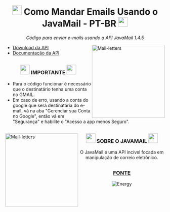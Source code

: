 <div align="center">

# <img height="30" src="https://media.discordapp.net/attachments/767080390241812540/890041779875905616/432627_342f7014b45f4988b9d6de4e119b9747_mv2.gif?width=435&height=406"> Como Mandar Emails Usando o JavaMail - PT-BR <img height="30" src="https://media.discordapp.net/attachments/767080390241812540/890041779875905616/432627_342f7014b45f4988b9d6de4e119b9747_mv2.gif?width=435&height=406">
 <i> Código para enviar e-mails usando a API JavaMail 1.4.5 </i>
 
  </div>
  
<img align="right" alt="Mail-letters" height="230" width="230" src="https://media.discordapp.net/attachments/767080390241812540/890057099273465856/vmfhfwhb8ll11.gif?width=369&height=369"> </a>
* [Download da API](https://www.oracle.com/java/technologies/javamail-releases.html)
* [Documentação da API](https://javaee.github.io/javamail/#API_Documentation)

##


<div align="center">

### <img height="30" src="https://media.discordapp.net/attachments/767080390241812540/890044341639327774/gboard-emoji-kitchen-different-colored-9-329x329.png?width=296&height=296"> IMPORTANTE <img height="30" src="https://media.discordapp.net/attachments/767080390241812540/890044341639327774/gboard-emoji-kitchen-different-colored-9-329x329.png?width=296&height=296">
 
 </div>
 
* Para o código funcionar é necessário que o destinatário tenha uma conta no GMAIL.
* Em caso de erro, usando a conta do google que será destinatária do e-mail, vá na aba "Gerenciar sua Conta no Google", então vá em "Segurança" e habilite o "Acesso a app menos Seguro".

##
<img align="left" alt="Mail-letters" height="230" width="230" src="https://media.discordapp.net/attachments/767080390241812540/890054176313335808/d36a4a34259355.56ca4de33c005.gif?width=369&height=369">

<div align="center">

### <img height="30" src="https://media.discordapp.net/attachments/767080390241812540/890047868143030282/tumblr_mfi0vlMZ3o1rfjowdo1_500.gif?width=305&height=369"> SOBRE O JAVAMAIL <img height="30" src="https://media.discordapp.net/attachments/767080390241812540/890047868143030282/tumblr_mfi0vlMZ3o1rfjowdo1_500.gif?width=305&height=369"> 
O JavaMail é uma API incível focada em manipulação de correio eletrônico. 

## 

 ###  [FONTE](https://www.devmedia.com.br/enviando-email-com-javamail-utilizando-gmail/18034)

![Energy](https://forthebadge.com/images/badges/powered-by-energy-drinks.svg)
 
 </div>
